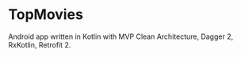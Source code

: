 # TopMovies
Android app written in Kotlin with MVP Clean Architecture, Dagger 2, RxKotlin, Retrofit 2.
